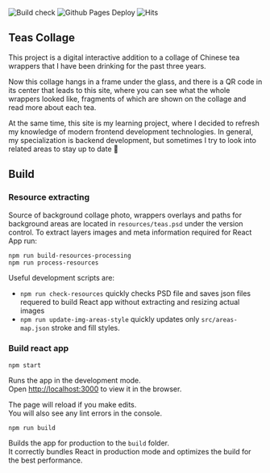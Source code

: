 ![Build check](https://github.com/cardinalby/tea-collage/workflows/Build%20check/badge.svg)
![Github Pages Deploy](https://github.com/cardinalby/tea-collage/workflows/Github%20Pages%20Deploy/badge.svg)
![Hits](https://hits.seeyoufarm.com/api/count/incr/badge.svg?url=https%3A%2F%2Fcardinalby.github.io%2Ftea-collage%2F&count_bg=%2379C83D&title_bg=%23555555&icon=&icon_color=%23E7E7E7&title=visitors&edge_flat=false)

## Teas Collage

This project is a digital interactive addition to a collage of Chinese tea wrappers that I have been 
drinking for the past three years.

Now this collage hangs in a frame under the glass, and there is a QR code in its center that leads to this site, where you can see what the whole wrappers looked like, fragments of which are shown on the collage and read more about each tea.

At the same time, this site is my learning project, where I decided to refresh my knowledge of modern frontend development technologies. In general, my specialization is backend development, but sometimes I try to look into related areas to stay up to date 🙂

## Build

### Resource extracting

Source of background collage photo, wrappers overlays and paths for background areas are located in 
`resources/teas.psd` under the version control. 
To extract layers images and meta information required for React App run:

`npm run build-resources-processing`\
`npm run process-resources` 

Useful development scripts are:

* `npm run check-resources` quickly checks PSD file and saves json files requered to build React app 
without extracting and resizing actual images
* `npm run update-img-areas-style` quickly updates only `src/areas-map.json` stroke and fill styles.

### Build react app

`npm start`

Runs the app in the development mode.\
Open [http://localhost:3000](http://localhost:3000) to view it in the browser.

The page will reload if you make edits.\
You will also see any lint errors in the console.

`npm run build`

Builds the app for production to the `build` folder.\
It correctly bundles React in production mode and optimizes the build for the best performance.

